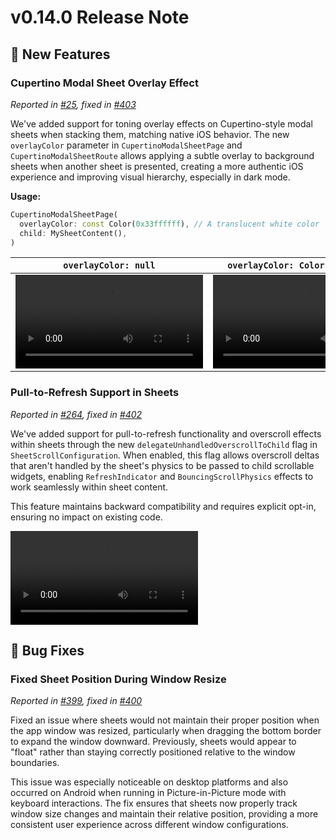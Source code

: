 # v0.14.0 Release Note

## 🎉 New Features

### Cupertino Modal Sheet Overlay Effect

*Reported in [#25](https://github.com/fujidaiti/smooth_sheets/issues/25), fixed in [#403](https://github.com/fujidaiti/smooth_sheets/pull/403)*

We've added support for toning overlay effects on Cupertino-style modal sheets when stacking them, matching native iOS behavior. The new `overlayColor` parameter in `CupertinoModalSheetPage` and `CupertinoModalSheetRoute` allows applying a subtle overlay to background sheets when another sheet is presented, creating a more authentic iOS experience and improving visual hierarchy, especially in dark mode.

**Usage:**

```dart
CupertinoModalSheetPage(
  overlayColor: const Color(0x33ffffff), // A translucent white color
  child: MySheetContent(),
)
```

| `overlayColor: null` | `overlayColor: Color(0x33ffffff)` |
|------|------|
| <video src="https://github.com/user-attachments/assets/7a69537c-36e9-40c9-ba81-97c016e4a64d"/> | <video src="https://github.com/user-attachments/assets/e39a8b44-6b51-4c66-8187-ed155e211840"/> |

### Pull-to-Refresh Support in Sheets

*Reported in [#264](https://github.com/fujidaiti/smooth_sheets/issues/264), fixed in [#402](https://github.com/fujidaiti/smooth_sheets/pull/402)*

We've added support for pull-to-refresh functionality and overscroll effects within sheets through the new `delegateUnhandledOverscrollToChild` flag in `SheetScrollConfiguration`. When enabled, this flag allows overscroll deltas that aren't handled by the sheet's physics to be passed to child scrollable widgets, enabling `RefreshIndicator` and `BouncingScrollPhysics` effects to work seamlessly within sheet content.

This feature maintains backward compatibility and requires explicit opt-in, ensuring no impact on existing code.

<video src="https://github.com/user-attachments/assets/2aaa6bbd-4c38-45c9-96b1-7e126fba2214" width="300" controls></video>

## 🐛 Bug Fixes

### Fixed Sheet Position During Window Resize

*Reported in [#399](https://github.com/fujidaiti/smooth_sheets/issues/399), fixed in [#400](https://github.com/fujidaiti/smooth_sheets/pull/400)*

Fixed an issue where sheets would not maintain their proper position when the app window was resized, particularly when dragging the bottom border to expand the window downward. Previously, sheets would appear to "float" rather than staying correctly positioned relative to the window boundaries.

This issue was especially noticeable on desktop platforms and also occurred on Android when running in Picture-in-Picture mode with keyboard interactions. The fix ensures that sheets now properly track window size changes and maintain their relative position, providing a more consistent user experience across different window configurations.
